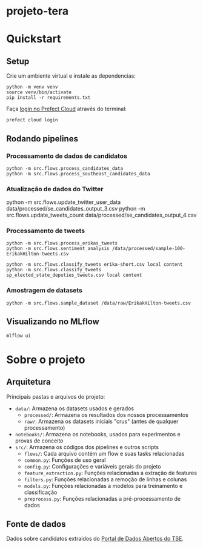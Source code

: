 # projeto-tera

# Quickstart

## Setup
Crie um ambiente virtual e instale as dependencias:
```
python -m venv venv
source venv/bin/activate
pip install -r requirements.txt
```

Faça [login no Prefect Cloud](https://docs.prefect.io/ui/cloud-quickstart/#log-into-prefect-cloud-from-a-terminal) através do terminal:
```
prefect cloud login
```

## Rodando pipelines

### Processamento de dados de candidatos
```
python -m src.flows.process_candidates_data
python -m src.flows.process_southeast_candidates_data
```

### Atualização de dados do Twitter
python -m src.flows.update_twitter_user_data data/processed/se_candidates_output_3.csv
python -m src.flows.update_tweets_count data/processed/se_candidates_output_4.csv

### Processamento de tweets
```
python -m src.flows.process_erikas_tweets
python -m src.flows.sentiment_analysis /data/processed/sample-100-ErikakHilton-tweets.csv

python -m src.flows.classify_tweets erika-short.csv local content
python -m src.flows.classify_tweets sp_elected_state_deputies_tweets.csv local content

```

### Amostragem de datasets
```
python -m src.flows.sample_dataset /data/raw/ErikakHilton-tweets.csv
```

## Visualizando no MLflow
```
mlflow ui
```

# Sobre o projeto

## Arquitetura
Principais pastas e arquivos do projeto:

- `data/`: Armazena os datasets usados e gerados
    - `processed/`: Armazena os resultados dos nossos processamentos
    - `raw/`: Armazena os datasets iniciais "crus" (antes de qualquer processamento)
- `notebooks/`: Armazena os notebooks, usados para experimentos e provas de conceito
- `src/`: Armazena os códigos dos pipelines e outros scripts
    - `flows/`: Cada arquivo contém um flow e suas tasks relacionadas
    - `common.py`: Funções de uso geral
    - `config.py`: Configurações e variáveis gerais do projeto
    - `feature_extraction.py`: Funções relacionadas a extração de features
    - `filters.py`: Funções relacionadas a remoção de linhas e colunas
    - `models.py`: Funções relacionadas a modelos para treinamento e classificação
    - `preprocess.py`: Funções relacionadas a pré-processamento de dados




## Fonte de dados
Dados sobre candidatos extraídos do [Portal de Dados Abertos do TSE](https://dadosabertos.tse.jus.br/dataset/candidatos-2022).